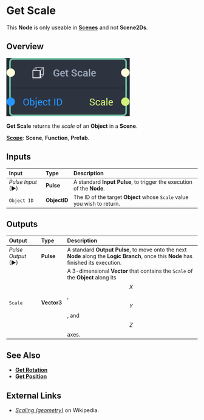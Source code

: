 # Get Scale

This **Node** is only useable in [**Scenes**](../../../objects-and-types/project-objects/scene.md) and not **Scene2Ds**.

## Overview

![The Get Scale Node.](../../../.gitbook/assets/getscalenode20241.png)

**Get Scale** returns the _scale_ of an **Object** in a **Scene**. 

[**Scope**](../../overview.md#scopes): **Scene**, **Function**, **Prefab**.

## Inputs

| Input | Type | Description |
| :--- | :--- | :--- |
| _Pulse Input_ \(►\) | **Pulse** | A standard **Input Pulse**, to trigger the execution of the **Node**. |
| `Object ID` | **ObjectID** | The ID of the target **Object** whose `Scale` value you wish to return. |

## Outputs

| Output | Type | Description |
| :--- | :--- | :--- |
| _Pulse Output_ \(►\) | **Pulse** | A standard **Output Pulse**, to move onto the next **Node** along the **Logic Branch**, once this **Node** has finished its execution. |
| `Scale` | **Vector3** | A 3-dimensional **Vector** that contains the `Scale` of the **Object** along its $$X$$, $$Y$$, and $$Z$$ axes. |

## See Also

* [**Get Rotation**](get-rotation.md) 
* [**Get Position**](get-position.md)

## External Links

* [_Scaling \(geometry\)_](https://en.wikipedia.org/wiki/Scaling_%28geometry%29) on Wikipedia.

